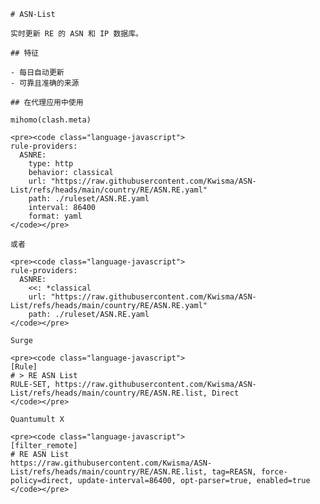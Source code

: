 
    # ASN-List
    
    实时更新 RE 的 ASN 和 IP 数据库。
    
    ## 特征
    
    - 每日自动更新
    - 可靠且准确的来源
    
    ## 在代理应用中使用
    
    mihomo(clash.meta)
   
    <pre><code class="language-javascript">
    rule-providers:
      ASNRE:
        type: http
        behavior: classical
        url: "https://raw.githubusercontent.com/Kwisma/ASN-List/refs/heads/main/country/RE/ASN.RE.yaml"
        path: ./ruleset/ASN.RE.yaml
        interval: 86400
        format: yaml
    </code></pre>

    或者

    <pre><code class="language-javascript">
    rule-providers:
      ASNRE:
        <<: *classical
        url: "https://raw.githubusercontent.com/Kwisma/ASN-List/refs/heads/main/country/RE/ASN.RE.yaml"
        path: ./ruleset/ASN.RE.yaml
    </code></pre>
    
    Surge
    
    <pre><code class="language-javascript">
    [Rule]
    # > RE ASN List
    RULE-SET, https://raw.githubusercontent.com/Kwisma/ASN-List/refs/heads/main/country/RE/ASN.RE.list, Direct
    </code></pre>
    
    Quantumult X
    
    <pre><code class="language-javascript">
    [filter_remote]
    # RE ASN List
    https://raw.githubusercontent.com/Kwisma/ASN-List/refs/heads/main/country/RE/ASN.RE.list, tag=REASN, force-policy=direct, update-interval=86400, opt-parser=true, enabled=true
    </code></pre>
    